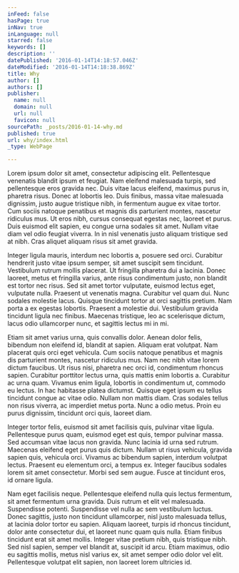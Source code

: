 ```yaml
---
inFeed: false
hasPage: true
inNav: true
inLanguage: null
starred: false
keywords: []
description: ''
datePublished: '2016-01-14T14:18:57.046Z'
dateModified: '2016-01-14T14:18:38.869Z'
title: Why
author: []
authors: []
publisher:
  name: null
  domain: null
  url: null
  favicon: null
sourcePath: _posts/2016-01-14-why.md
published: true
url: why/index.html
_type: WebPage

---
```

Lorem ipsum dolor sit amet, consectetur adipiscing elit. Pellentesque venenatis blandit ipsum et feugiat. Nam eleifend malesuada turpis, sed pellentesque eros gravida nec. Duis vitae lacus eleifend, maximus purus in, pharetra risus. Donec at lobortis leo. Duis finibus, massa vitae malesuada dignissim, justo augue tristique nibh, in fermentum augue ex vitae tortor. Cum sociis natoque penatibus et magnis dis parturient montes, nascetur ridiculus mus. Ut eros nibh, cursus consequat egestas nec, laoreet et purus. Duis euismod elit sapien, eu congue urna sodales sit amet. Nullam vitae diam vel odio feugiat viverra. In in nisl venenatis justo aliquam tristique sed at nibh. Cras aliquet aliquam risus sit amet gravida.

Integer ligula mauris, interdum nec lobortis a, posuere sed orci. Curabitur hendrerit justo vitae ipsum semper, sit amet suscipit sem tincidunt. Vestibulum rutrum mollis placerat. Ut fringilla pharetra dui a lacinia. Donec laoreet, metus et fringilla varius, ante risus condimentum justo, non blandit est tortor nec risus. Sed sit amet tortor vulputate, euismod lectus eget, vulputate nulla. Praesent ut venenatis magna. Curabitur vel quam dui. Nunc sodales molestie lacus. Quisque tincidunt tortor at orci sagittis pretium. Nam porta a ex egestas lobortis. Praesent a molestie dui. Vestibulum gravida tincidunt ligula nec finibus. Maecenas tristique, leo ac scelerisque dictum, lacus odio ullamcorper nunc, et sagittis lectus mi in mi.

Etiam sit amet varius urna, quis convallis dolor. Aenean dolor felis, bibendum non eleifend id, blandit at sapien. Aliquam erat volutpat. Nam placerat quis orci eget vehicula. Cum sociis natoque penatibus et magnis dis parturient montes, nascetur ridiculus mus. Nam nec nibh vitae lorem dictum faucibus. Ut risus nisi, pharetra nec orci id, condimentum rhoncus sapien. Curabitur porttitor lectus urna, quis mattis enim lobortis a. Curabitur ac urna quam. Vivamus enim ligula, lobortis in condimentum ut, commodo eu lectus. In hac habitasse platea dictumst. Quisque eget ipsum eu tellus tincidunt congue ac vitae odio. Nullam non mattis diam. Cras sodales tellus non risus viverra, ac imperdiet metus porta. Nunc a odio metus. Proin eu purus dignissim, tincidunt orci quis, laoreet diam.

Integer tortor felis, euismod sit amet facilisis quis, pulvinar vitae ligula. Pellentesque purus quam, euismod eget est quis, tempor pulvinar massa. Sed accumsan vitae lacus non gravida. Nunc lacinia id urna sed rutrum. Maecenas eleifend eget purus quis dictum. Nullam ut risus vehicula, gravida sapien quis, vehicula orci. Vivamus ac bibendum sapien, interdum volutpat lectus. Praesent eu elementum orci, a tempus ex. Integer faucibus sodales lorem sit amet consectetur. Morbi sed sem augue. Fusce at tincidunt eros, id ornare ligula.

Nam eget facilisis neque. Pellentesque eleifend nulla quis lectus fermentum, sit amet fermentum urna gravida. Duis rutrum et elit vel malesuada. Suspendisse potenti. Suspendisse vel nulla ac sem vestibulum luctus. Donec sagittis, justo non tincidunt ullamcorper, nisl justo malesuada tellus, at lacinia dolor tortor eu sapien. Aliquam laoreet, turpis id rhoncus tincidunt, dolor ante consectetur dui, et laoreet nunc quam quis nulla. Etiam finibus tincidunt erat sit amet mollis. Integer vitae pretium nibh, quis tristique nibh. Sed nisl sapien, semper vel blandit at, suscipit id arcu. Etiam maximus, odio eu sagittis mollis, metus nisl varius ex, sit amet semper odio dolor vel elit. Pellentesque volutpat elit sapien, non laoreet lorem ultricies id.